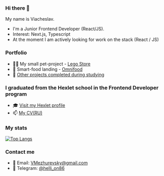 ### Hi there 👋
My name is Viacheslav.
- I'm a Junior Frontend Developer (React/JS).
- Interest: Next.js, Typescript
- At the moment I am actively looking for work on the stack (React / JS)

### Portfolio
- 👨‍💻 My small pet-project - [Lego Store](https://github.com/hellion86/LegoStore)
- 🥗 Smart-food landing - [Omnifood](https://github.com/hellion86/omnifood_landing)
- 🏫 [Other projects completed during studying](https://github.com/hellion86/)

### I graduated from the Hexlet school in the Frontend Developer program
- 🎓 [Visit my Hexlet profile](https://ru.hexlet.io/u/hellion_)  
- 📫 [My CV(RU)](https://cv.hexlet.io/resumes/493)

### My stats
[![Top Langs](https://github-readme-stats.vercel.app/api/top-langs/?username=hellion86&layout=compact&theme=vision-friendly-dark)](https://github.com/anuraghazra/github-readme-stats)

### Contact me
- 📧 Email: [VMezhurevsky@gmail.com](mailto:VMezhurevsky@gmail.com)
- 📱 Telegram: [@helli_on86](https://t.me/helli_on86)
 
